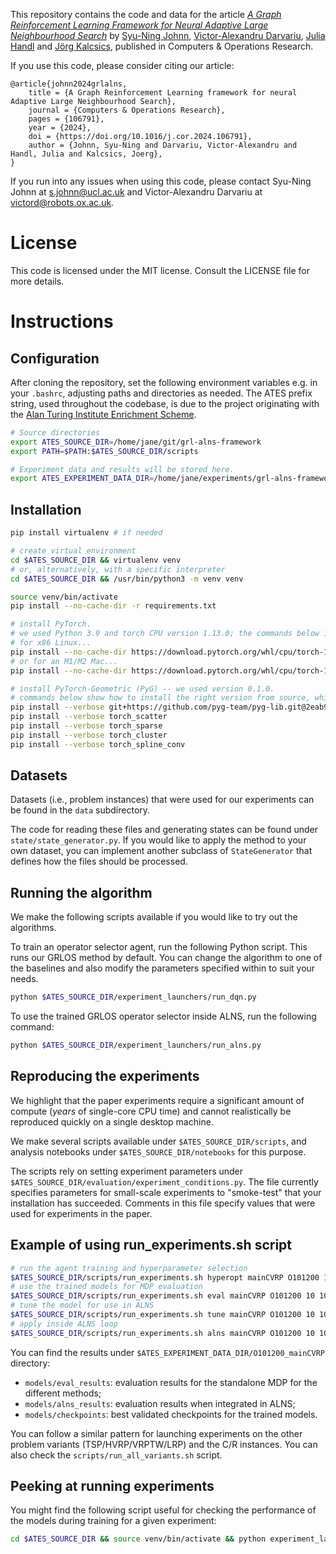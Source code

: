 This repository contains the code and data for the article [_A Graph Reinforcement Learning Framework for Neural Adaptive Large Neighbourhood Search_](https://doi.org/10.1016/j.cor.2024.106791) by [Syu-Ning Johnn](https://profiles.ucl.ac.uk/94697-shunee-johnn), [Victor-Alexandru Darvariu](https://victor.darvariu.me), [Julia Handl](https://research.manchester.ac.uk/en/persons/julia.handl) and [Jörg Kalcsics](https://www.maths.ed.ac.uk/school-of-mathematics/people/a-z?person=450), published in Computers & Operations Research.

If you use this code, please consider citing our article:

```biblatex
@article{johnn2024grlalns,
	title = {A Graph Reinforcement Learning framework for neural Adaptive Large Neighbourhood Search},
	journal = {Computers & Operations Research},
	pages = {106791},
	year = {2024},
	doi = {https://doi.org/10.1016/j.cor.2024.106791},
	author = {Johnn, Syu-Ning and Darvariu, Victor-Alexandru and Handl, Julia and Kalcsics, Joerg}, 
}
```

If you run into any issues when using this code, please contact Syu-Ning Johnn at [s.johnn@ucl.ac.uk](s.johnn@ucl.ac.uk) and Victor-Alexandru Darvariu at [victord@robots.ox.ac.uk](mailto:victord@robots.ox.ac.uk).

# License
This code is licensed under the MIT license. Consult the LICENSE file for more details.

# Instructions

## Configuration

After cloning the repository, set the following environment variables e.g. in your `.bashrc`, adjusting paths and directories as needed. The ATES prefix string, used throughout the codebase, is due to the project originating with the [Alan Turing Institute Enrichment Scheme](https://www.turing.ac.uk/opportunities/doctoral-student-opportunities/phd-enrichment-scheme). 

```bash
# Source directories
export ATES_SOURCE_DIR=/home/jane/git/grl-alns-framework
export PATH=$PATH:$ATES_SOURCE_DIR/scripts

# Experiment data and results will be stored here.
export ATES_EXPERIMENT_DATA_DIR=/home/jane/experiments/grl-alns-framework 
```

## Installation

```bash
pip install virtualenv # if needed

# create virtual environment
cd $ATES_SOURCE_DIR && virtualenv venv 
# or, alternatively, with a specific interpreter
cd $ATES_SOURCE_DIR && /usr/bin/python3 -m venv venv 

source venv/bin/activate
pip install --no-cache-dir -r requirements.txt

# install PyTorch. 
# we used Python 3.9 and torch CPU version 1.13.0; the commands below install the appropriate versions.
# for x86 Linux...
pip install --no-cache-dir https://download.pytorch.org/whl/cpu/torch-1.13.0+cpu-cp39-cp39-linux_x86_64.whl
# or for an M1/M2 Mac...
pip install --no-cache-dir https://download.pytorch.org/whl/cpu/torch-1.13.0-cp39-none-macosx_11_0_arm64.whl

# install PyTorch-Geometric (PyG) -- we used version 0.1.0. 
# commands below show how to install the right version from source, which is most generic, but wheels will generally be available for your platform.
pip install --verbose git+https://github.com/pyg-team/pyg-lib.git@2eab973e6c6b5cb1209b0148f4547742a64f4d89
pip install --verbose torch_scatter
pip install --verbose torch_sparse
pip install --verbose torch_cluster
pip install --verbose torch_spline_conv
```

## Datasets
Datasets (i.e., problem instances) that were used for our experiments can be found in the `data` subdirectory. 

The code for reading these files and generating states can be found under `state/state_generator.py`. If you would like to apply the method to your own dataset, you can implement another subclass of `StateGenerator` that defines how the files should be processed.


## Running the algorithm
We make the following scripts available if you would like to try out the algorithms.

To train an operator selector agent, run the following Python script. This runs our GRLOS method by default. You can change the algorithm to one of the baselines and also modify the parameters specified within to suit your needs.

```bash
python $ATES_SOURCE_DIR/experiment_launchers/run_dqn.py
```

To use the trained GRLOS operator selector inside ALNS, run the following command:

```bash
python $ATES_SOURCE_DIR/experiment_launchers/run_alns.py
```

## Reproducing the experiments

We highlight that the paper experiments require a significant amount of compute (*years* of single-core CPU time) and cannot realistically be reproduced quickly on a single desktop machine.

We make several scripts available under `$ATES_SOURCE_DIR/scripts`, and analysis notebooks under `$ATES_SOURCE_DIR/notebooks` for this purpose.

The scripts rely on setting experiment parameters under `$ATES_SOURCE_DIR/evaluation/experiment_conditions.py`. The file currently specifies parameters for small-scale experiments to "smoke-test" that your installation has succeeded. Comments in this file specify values that were used for experiments in the paper.  

## Example of using run_experiments.sh script
```bash
# run the agent training and hyperparameter selection
$ATES_SOURCE_DIR/scripts/run_experiments.sh hyperopt mainCVRP O101200 10 10 5 4 CVRP
# use the trained models for MDP evaluation
$ATES_SOURCE_DIR/scripts/run_experiments.sh eval mainCVRP O101200 10 10 5 4 CVRP
# tune the model for use in ALNS
$ATES_SOURCE_DIR/scripts/run_experiments.sh tune mainCVRP O101200 10 10 5 4 CVRP
# apply inside ALNS loop
$ATES_SOURCE_DIR/scripts/run_experiments.sh alns mainCVRP O101200 10 10 5 4 CVRP
```

You can find the results under `$ATES_EXPERIMENT_DATA_DIR/O101200_mainCVRP` directory:

- `models/eval_results`: evaluation results for the standalone MDP for the different methods;
- `models/alns_results`: evaluation results when integrated in ALNS;
- `models/checkpoints`: best validated checkpoints for the trained models.

You can follow a similar pattern for launching experiments on the other problem variants (TSP/HVRP/VRPTW/LRP) and the C/R instances. You can also check the `scripts/run_all_variants.sh` script. 

## Peeking at running experiments
You might find the following script useful for checking the performance of the models during training for a given experiment: 

```bash
cd $ATES_SOURCE_DIR && source venv/bin/activate && python experiment_launchers/peek_val_losses.py --experiment_id O101200_mainCVRP --parent_dir $ATES_EXPERIMENT_DATA_DIR
```